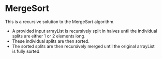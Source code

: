 # MergeSort
This is a recursive solution to the MergeSort algorithm. 

- A provided input arrayList is recursively split in halves until the individual splits are either 1 or 2 elements long. 
- These individual splits are then sorted. 
- The sorted splits are then recursively merged until the original arrayList is fully sorted.
